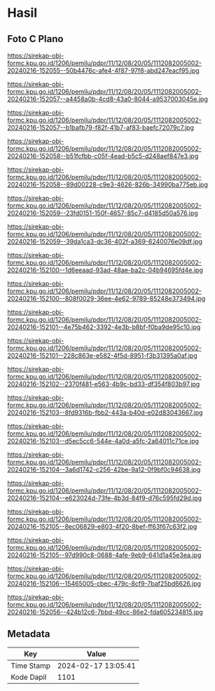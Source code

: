 # Hasil

## Foto C Plano

https://sirekap-obj-formc.kpu.go.id/1206/pemilu/pdpr/11/12/08/20/05/1112082005002-20240216-152055--50b4476c-afe4-4f87-97f8-abd247eacf95.jpg

https://sirekap-obj-formc.kpu.go.id/1206/pemilu/pdpr/11/12/08/20/05/1112082005002-20240216-152057--a4458a0b-4cd8-43a0-8044-a9537003045e.jpg

https://sirekap-obj-formc.kpu.go.id/1206/pemilu/pdpr/11/12/08/20/05/1112082005002-20240216-152057--b1bafb79-f82f-41b7-af83-baefc72079c7.jpg

https://sirekap-obj-formc.kpu.go.id/1206/pemilu/pdpr/11/12/08/20/05/1112082005002-20240216-152058--b51fcfbb-c05f-4ead-b5c5-d248aef847e3.jpg

https://sirekap-obj-formc.kpu.go.id/1206/pemilu/pdpr/11/12/08/20/05/1112082005002-20240216-152058--89d00228-c9e3-4626-826b-34990ba775eb.jpg

https://sirekap-obj-formc.kpu.go.id/1206/pemilu/pdpr/11/12/08/20/05/1112082005002-20240216-152059--23fd0151-150f-4657-85c7-d4185d50a576.jpg

https://sirekap-obj-formc.kpu.go.id/1206/pemilu/pdpr/11/12/08/20/05/1112082005002-20240216-152059--39da1ca3-dc36-402f-a369-6240076e09df.jpg

https://sirekap-obj-formc.kpu.go.id/1206/pemilu/pdpr/11/12/08/20/05/1112082005002-20240216-152100--1d6eeaad-93ad-48ae-ba2c-04b94695fd4e.jpg

https://sirekap-obj-formc.kpu.go.id/1206/pemilu/pdpr/11/12/08/20/05/1112082005002-20240216-152100--808f0029-36ee-4e62-9789-85248e373494.jpg

https://sirekap-obj-formc.kpu.go.id/1206/pemilu/pdpr/11/12/08/20/05/1112082005002-20240216-152101--4e75b462-3392-4e3b-b8bf-f0ba9de95c10.jpg

https://sirekap-obj-formc.kpu.go.id/1206/pemilu/pdpr/11/12/08/20/05/1112082005002-20240216-152101--228c863e-e582-4f5d-8951-f3b31395a0af.jpg

https://sirekap-obj-formc.kpu.go.id/1206/pemilu/pdpr/11/12/08/20/05/1112082005002-20240216-152102--2370f481-e563-4b9c-bd33-df354f803b97.jpg

https://sirekap-obj-formc.kpu.go.id/1206/pemilu/pdpr/11/12/08/20/05/1112082005002-20240216-152103--8fd9316b-fbb2-443a-b40d-e02d83043667.jpg

https://sirekap-obj-formc.kpu.go.id/1206/pemilu/pdpr/11/12/08/20/05/1112082005002-20240216-152103--d5ec5cc6-544e-4a0d-a5fc-2a64011c71ce.jpg

https://sirekap-obj-formc.kpu.go.id/1206/pemilu/pdpr/11/12/08/20/05/1112082005002-20240216-152104--3a6d1742-c256-42be-9a12-0f9bf0c94638.jpg

https://sirekap-obj-formc.kpu.go.id/1206/pemilu/pdpr/11/12/08/20/05/1112082005002-20240216-152104--e623024d-73fe-4b3d-84f9-d76c595fd29d.jpg

https://sirekap-obj-formc.kpu.go.id/1206/pemilu/pdpr/11/12/08/20/05/1112082005002-20240216-152105--8ec06829-e803-4f20-8bef-ff63f67c63f2.jpg

https://sirekap-obj-formc.kpu.go.id/1206/pemilu/pdpr/11/12/08/20/05/1112082005002-20240216-152105--97d990c8-0688-4afe-9eb9-641d1a45e3ea.jpg

https://sirekap-obj-formc.kpu.go.id/1206/pemilu/pdpr/11/12/08/20/05/1112082005002-20240216-152106--15465005-cbec-479c-8cf9-7baf25bd6626.jpg

https://sirekap-obj-formc.kpu.go.id/1206/pemilu/pdpr/11/12/08/20/05/1112082005002-20240216-152056--424b12c6-7bbd-49cc-86e2-fda605234815.jpg


## Metadata

| Key        | Value               |
| ---------- | ------------------- |
| Time Stamp | 2024-02-17 13:05:41 |
| Kode Dapil | 1101                |




